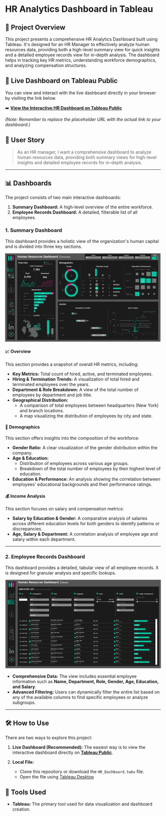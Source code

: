 # HR Analytics Dashboard in Tableau

## 🚀 Project Overview

This project presents a comprehensive HR Analytics Dashboard built using Tableau. It's designed for an HR Manager to effectively analyze human resources data, providing both a high-level summary view for quick insights and a detailed employee records view for in-depth analysis. The dashboard helps in tracking key HR metrics, understanding workforce demographics, and analyzing compensation structures.

## 🚀 Live Dashboard on Tableau Public

You can view and interact with the live dashboard directly in your browser by visiting the link below.

➡️ **[View the Interactive HR Dashboard on Tableau Public](https://public.tableau.com/shared/6C2G3PBDW?:display_count=n&:origin=viz_share_link)**

*(Note: Remember to replace the placeholder URL with the actual link to your dashboard.)*

## 🎯 User Story

> As an HR manager, I want a comprehensive dashboard to analyze human resources data, providing both summary views for high-level insights and detailed employee records for in-depth analysis.

---

## 📊 Dashboards

The project consists of two main interactive dashboards:

1.  **Summary Dashboard:** A high-level overview of the entire workforce.
2.  **Employee Records Dashboard:** A detailed, filterable list of all employees.

### 1. Summary Dashboard

This dashboard provides a holistic view of the organization's human capital and is divided into three key sections.

![Summary Dashboard](images/summary_dashboard.png)

#### **📈 Overview**

This section provides a snapshot of overall HR metrics, including:

* **Key Metrics:** Total count of hired, active, and terminated employees.
* **Hiring & Termination Trends:** A visualization of total hired and terminated employees over the years.
* **Department & Role Breakdown:** A view of the total number of employees by department and job title.
* **Geographical Distribution:**
    * A comparison of total employees between headquarters (New York) and branch locations.
    * A map visualizing the distribution of employees by city and state.

#### **👥 Demographics**

This section offers insights into the composition of the workforce:

* **Gender Ratio:** A clear visualization of the gender distribution within the company.
* **Age & Education:**
    * Distribution of employees across various age groups.
    * Breakdown of the total number of employees by their highest level of education.
* **Education & Performance:** An analysis showing the correlation between employees' educational backgrounds and their performance ratings.

#### **💰 Income Analysis**

This section focuses on salary and compensation metrics:

* **Salary by Education & Gender:** A comparative analysis of salaries across different education levels for both genders to identify patterns or discrepancies.
* **Age, Salary & Department:** A correlation analysis of employee age and salary within each department.

---

### 2. Employee Records Dashboard

This dashboard provides a detailed, tabular view of all employee records. It is designed for granular analysis and specific lookups.


![Employee Records Dashboard](images/employee_records.png)

* **Comprehensive Data:** The view includes essential employee information such as **Name, Department, Role, Gender, Age, Education, and Salary**.
* **Advanced Filtering:** Users can dynamically filter the entire list based on any of the available columns to find specific employees or analyze subgroups.

---

## 🛠️ How to Use

There are two ways to explore this project:

1.  **Live Dashboard (Recommended):** The easiest way is to view the interactive dashboard directly on **[Tableau Public](https://public.tableau.com/app/profile/your-profile/viz/your-dashboard-name)**.

2.  **Local File:**
    * Clone this repository or download the `HR_Dashboard.twbx` file.
    * Open the file using [Tableau Desktop](https://public.tableau.com/shared/6C2G3PBDW?:display_count=n&:origin=viz_share_link) 

## 🔧 Tools Used

* **Tableau:** The primary tool used for data visualization and dashboard creation.
